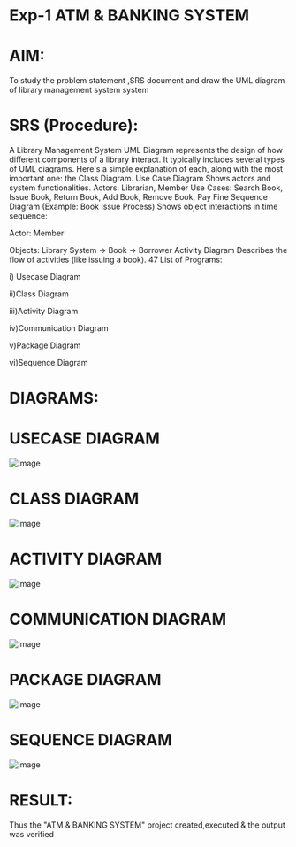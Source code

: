 # Exp-1 ATM & BANKING SYSTEM

# AIM:
To study the problem statement ,SRS document and draw the UML diagram of library management system system

# SRS (Procedure):
A Library Management System UML Diagram represents the design of how different components of a library interact. It typically includes several types of UML diagrams. Here's a simple explanation of each, along with the most important one: the Class Diagram.
Use Case Diagram
Shows actors and system functionalities.
Actors: Librarian, Member
Use Cases: Search Book, Issue Book, Return Book, Add Book, Remove Book, Pay Fine
Sequence Diagram (Example: Book Issue Process)
Shows object interactions in time sequence:

Actor: Member

Objects: Library System → Book → Borrower
Activity Diagram
Describes the flow of activities (like issuing a book).
47
List of Programs:

i) Usecase Diagram

ii)Class Diagram

iii)Activity Diagram

iv)Communication Diagram

v)Package Diagram

vi)Sequence Diagram

# DIAGRAMS:
# USECASE DIAGRAM

![image](https://github.com/user-attachments/assets/23f4f3ae-acd9-4fd4-8b1d-ae3cbeeb1965)

# CLASS DIAGRAM

![image](https://github.com/user-attachments/assets/ac139772-d9c8-430e-b36c-b0c9a9a81795)

# ACTIVITY DIAGRAM

![image](https://github.com/user-attachments/assets/0638f367-460f-4b87-b5dc-2dd336022fbc)

# COMMUNICATION DIAGRAM

![image](https://github.com/user-attachments/assets/457d083d-64a4-468e-a28b-aa9fc350f425)

# PACKAGE DIAGRAM

![image](https://github.com/user-attachments/assets/1ff156ab-86ac-43b5-ba83-aae79f4e3846)

# SEQUENCE DIAGRAM

![image](https://github.com/user-attachments/assets/e00b6b27-6e9a-4dd4-95f3-d50b1dbc809f)

# RESULT:

Thus the "ATM & BANKING SYSTEM" project created,executed & the output was verified
